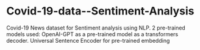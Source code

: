 # Covid-19-data--Sentiment-Analysis

Covid-19 News dataset for Sentiment analysis using NLP.
2 pre-trained models used: 
OpenAI-GPT as a pre-trained model as a transformers decoder.
Universal Sentence Encoder for pre-trained embedding
